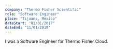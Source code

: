 ```yaml
---
company: "Thermo Fisher Scientific"
role: "Software Engineer"
place: "Tijuana, Mexico"
dateStart: "01/01/2017"
dateEnd: "11/01/2018"
---
```


I was a Software Engineer for Thermo Fisher Cloud.
